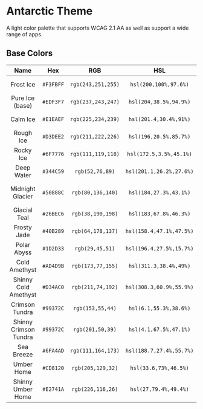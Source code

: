 # Antarctic Theme
A light color palette that supports WCAG 2.1 AA as well as support a wide range of apps.

## Base Colors
| **Name** 	                | **Hex** 	| **RGB** 	        | **HSL** 	                | 🎨|
|:---------:	            |:-------:	|:-------:	        |:-------:	                |:-------:|
|Frost Ice                  |`#F3FBFF`  |`rgb(243,251,255)` |`hsl(200,100%,97.6%)`      |![Frost Ice](images/Asset%46.png) |   
|Pure Ice (base)            |`#EDF3F7`  |`rgb(237,243,247)` |`hsl(204,38.5%,94.9%)`     |![Pure Ice](images/Asset%47.png) |
|Calm Ice                   |`#E1EAEF`  |`rgb(225,234,239)` |`hsl(201.4,30.4%,91%)`     |![Calm Ice](images/Asset%48.png)|
|Rough Ice                  |`#D3DEE2`  |`rgb(211,222,226)` |`hsl(196,20.5%,85.7%)`     |![Rough Ice](images/Asset%49.png)|
|Rocky Ice                  |`#6F7776`  |`rgb(111,119,118)` |`hsl(172.5,3.5%,45.1%)`    |![Rocky Ice](images/Asset%50.png)|   
|Deep Water                 |`#344C59`  |`rgb(52,76,89)`    |`hsl(201.1,26.2%,27.6%)`   |![Deep Water](images/Asset%51.png)|
|Midnight Glacier           |`#50888C`  |`rgb(80,136,140)`  |`hsl(184,27.3%,43.1%)`     |![Midnight Glacier](images/Asset%52.png)|
|Glacial Teal 	            |`#26BEC6`  |`rgb(38,190,198)`  |`hsl(183,67.8%,46.3%)`     |![Glacial Teal](images/Asset%53.png)|
|Frosty Jade  	            |`#40B289`  |`rgb(64,178,137)`  |`hsl(158.4,47.1%,47.5%)`   |![Frosty Jade](images/Asset%54.png)|
|Polar Abyss                |`#1D2D33`  |`rgb(29,45,51)`    |`hsl(196.4,27.5%,15.7%)`   |![Polar Abyss](images/Asset%55.png)|
|Cold Amethyst              |`#AD4D9B`  |`rgb(173,77,155)`  |`hsl(311.3,38.4%,49%)`     |![Cold Amethyst](images/Asset%56.png)|
|Shinny Cold Amethyst       |`#D34AC0`  |`rgb(211,74,192)`  |`hsl(308.3,60.9%,55.9%)`   |![Shinny Cold Amethyst](images/Asset%57.png)|
|Crimson Tundra             |`#99372C`  |`rgb(153,55,44)`   |`hsl(6.1,55.3%,38.6%)`     |![Crimson Tundra](images/Asset%58.png)|
|Shinny Crimson Tundra      |`#99372C`  |`rgb(201,50,39)`   |`hsl(4.1,67.5%,47.1%)`     |![Shinny Crimson Tundra ](images/Asset%59.png)|
|Sea Breeze                 |`#6FA4AD`  |`rgb(111,164,173)` |`hsl(188.7,27.4%,55.7%)`   |![Sea Breeze](images/Asset%60.png)|
|Umber Home                 |`#CD8120`  |`rgb(205,129,32)`  |`hsl(33.6,73%,46.5%)`      |![Umber Home](images/Asset%61.png)|
|Shinny Umber Home          |`#E2741A`  |`rgb(226,116,26)`  |`hsl(27,79.4%,49.4%)`      |![Shinny Umber Home](images/Asset%62.png)|
